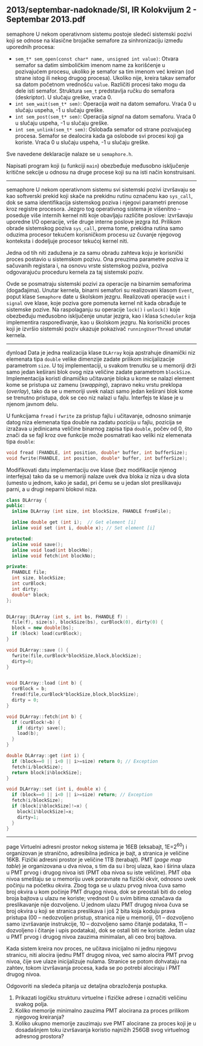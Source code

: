 2013/septembar-nadoknade/SI, IR Kolokvijum 2 - Septembar 2013.pdf
--------------------------------------------------------------------------------
semaphore
U nekom operativnom sistemu postoje sledeći sistemski pozivi koji se odnose na klasične
brojačke semafore za sinhronizaciju između uporednih procesa:

- `sem_t* sem_open(const char* name, unsigned int value)`: Otvara semafor sa
datim simboličkim imenom name za korišćenje u pozivajućem procesu, ukoliko je
semafor sa tim imenom već kreiran (od strane istog ili nekog drugog procesa). Ukoliko
nije, kreira takav semafor sa datom početnom vrednošću `value`. Različiti procesi tako
mogu da dele isti semafor. Struktura `sem_t` predstavlja ručku do semafora (deskriptor).
U slučaju greške, vraća 0.
- `int sem_wait(sem_t* sem)`: Operacija *wait* na datom semaforu.  Vraća 0 u
slučaju uspeha, -1 u slučaju greške.
- `int sem_post(sem_t* sem)`: Operacija *signal* na datom semaforu. Vraća 0 u
slučaju uspeha, -1 u slučaju greške.
- `int sem_unlink(sem_t* sem)`: Oslobađa semafor od strane pozivajućeg procesa.
Semafor se dealocira kada ga oslobode svi procesi koji ga koriste. Vraća 0 u slučaju
uspeha, -1 u slučaju greške.

Sve navedene deklaracije nalaze se u `semaphore.h`.

Napisati program koji (u funkciji `main`) obezbeđuje međusobno isključenje kritične sekcije u
odnosu na druge procese koji su na isti način konstruisani.

--------------------------------------------------------------------------------
semaphore
U nekom operativnom sistemu svi sistemski pozivi izvršavaju se kao softverski prekid koji
skače na prekidnu rutinu označenu kao `sys_call`,  dok se sama identifikacija sistemskog
poziva i njegovi parametri prenose kroz registre procesora. Jezgro tog operativnog sistema je
višenitno – poseduje više internih kernel niti koje obavljaju različite poslove:  izvršavaju
uporedne I/O operacije, vrše druge interne poslove jezgra itd. Prilikom obrade sistemskog
poziva `sys_call`, prema tome, prekidna rutina samo oduzima procesor tekućem korisničkom
procesu uz čuvanje njegovog konteksta i dodeljuje procesor tekućoj kernel niti.

Jedna od tih niti zadužena je za samu obradu zahteva koju je korisnički proces postavio u
sistemskom pozivu. Ona preuzima parametre poziva iz sačuvanih registara i, na osnovu vrste
sistemskog poziva, poziva odgovarajuću proceduru kernela za taj sistemski poziv.

Ovde se posmatraju sistemski pozivi za operacije na binarnim semaforima (događajima).
Unutar kernela, binarni semafori su realizovani klasom `Event`, poput klase `Semaphore` date u
školskom jezgru. Realizovati operacije `wait` i `signal` ove klase, koje poziva gore pomenuta
kernel nit kada obrađuje te sistemske pozive. Na raspolaganju su operacije `lock()` i `unlock()`
koje obezbeđuju međusobno isključenje unutar jezgra,   kao i klasa `Scheduler` koja
implementira raspoređivanje, kao u školskom jezgru. Na korisnički proces koji je izvršio
sistemski poziv ukazuje pokazivač `runningUserThread` unutar kernela.

--------------------------------------------------------------------------------
dynload
Data je jedna realizacija klase `DLArray` koja apstrahuje dinamički niz elemenata tipa `double`
velike dimenzije zadate prilikom inicijalizacije parametrom `size`.  U toj implementaciji,  u
svakom trenutku se u memoriji drži samo jedan keširani blok ovog niza veličine zadate
parametrom `blockSize`. Implementacija koristi dinamičko učitavanje bloka u kome se nalazi
element kome se pristupa uz zamenu (*swapping*), zapravo neku vrstu preklopa (*overlay*), tako
da se u memoriji uvek nalazi samo jedan keširani blok kome se trenutno pristupa, dok se ceo
niz nalazi u fajlu. Interfejs te klase je u njenom javnom delu.

U funkcijama `fread` i `fwrite` za pristup fajlu i učitavanje, odnosno snimanje datog niza
elemenata tipa double na zadatu poziciju u fajlu, pozicija se izražava u jedinicama veličine
binarnog zapisa tipa `double`,  počev od 0,  što znači da se fajl kroz ove funkcije može
posmatrati kao veliki niz elemenata tipa `double`:
```cpp
void fread (FHANDLE, int position, double* buffer, int bufferSize);
void fwrite(FHANDLE, int position, double* buffer, int bufferSize);
```
Modifikovati datu implementaciju ove klase (bez modifikacije njenog interfejsa) tako da se u
memoriji nalaze uvek dva bloka iz niza u dva slota (umesto u jednom, kako je sada), pri čemu
se u jedan slot preslikavaju parni, a u drugi neparni blokovi niza.
```cpp
class DLArray {
public:
  inline DLArray (int size, int blockSize, FHANDLE fromFile);

  inline double get (int i);  // Get element [i]
  inline void set (int i, double x); // Set element [i]

protected:
  inline void save();
  inline void load(int blockNo);
  inline void fetch(int blockNo);

private:
  FHANDLE file;
  int size, blockSize;
  int curBlock;
  int dirty;
  double* block;
};


DLArray::DLArray (int s, int bs, FHANDLE f) :
  file(f), size(s), blockSize(bs), curBlock(0), dirty(0) {
  block = new double[bs];
  if (block) load(curBlock);
}

void DLArray::save () {
  fwrite(file,curBlock*blockSize,block,blockSize);
  dirty=0;
}


void DLArray::load (int b) {
  curBlock = b;
  fread(file,curBlock*blockSize,block,blockSize);
  dirty = 0;
}

void DLArray::fetch(int b) {
  if (curBlock!=b) {
    if (dirty) save();
    load(b);
  }
}

double DLArray::get (int i) {
  if (block==0 || i<0 || i>=size) return 0; // Exception
  fetch(i/blockSize);
  return block[i%blockSize];
}

void DLArray::set (int i, double x) {
  if (block==0 || i<0 || i>=size) return; // Exception
  fetch(i/blockSize);
  if (block[i%blockSize]!=x) {
    block[i%blockSize]=x;
    dirty=1;
  }
}
```

--------------------------------------------------------------------------------
page
Virtuelni adresni prostor nekog sistema je 16EB (eksabajt, 1E=$2^{60}$) i organizovan je stranično,
adresibilna jedinica je bajt, a stranica je veličine 16KB. Fizički adresni prostor je veličine 1TB
(terabajt). PMT (*page map table*) je organizovana u dva nivoa, s tim da su i broj ulaza, kao i
širina ulaza u PMT prvog i drugog nivoa isti (PMT oba nivoa su iste veličine). PMT oba nivoa
smeštaju se u memoriju uvek poravnate na fizički okvir, odnosno uvek počinju na početku
okvira. Zbog toga se u ulazu prvog nivoa čuva samo broj okvira u kom počinje PMT drugog
nivoa, dok se preostali biti do celog broja bajtova u ulazu ne koriste; vrednost 0 u svim bitima
označava da preslikavanje nije dozvoljeno. U jednom ulazu PMT drugog nivoa čuva se broj
okvira u koji se stranica preslikava i još 2 bita koja koduju prava pristupa (00 – nedozvoljen
pristup,  stranica nije u memoriji,  01 – dozvoljeno samo izvršavanje instrukcije,  10 –
dozvoljeno samo čitanje podataka, 11 – dozvoljeno i čitanje i upis podataka), dok se ostali biti
ne koriste. Jedan ulaz u PMT prvog i drugog nivoa zauzima minimalan, ali ceo broj bajtova.

Kada sistem kreira nov proces, ne učitava inicijalno ni jednu njegovu stranicu, niti alocira
ijednu PMT drugog nivoa, već samo alocira PMT prvog nivoa, čije sve ulaze inicijalizuje
nulama. Stranice se potom dohvataju na zahtev, tokom izvršavanja procesa, kada se po potrebi
alociraju i PMT drugog nivoa.

Odgovoriti na sledeća pitanja uz detaljna obrazloženja postupka.

1. Prikazati logičku strukturu virtuelne i fizičke adrese i označiti veličinu svakog polja.
2. Koliko memorije minimalno zauzima PMT alocirana za proces prilikom njegovog kreiranja?
3. Koliko ukupno memorije zauzimaju sve PMT alocirane za proces koji je u dosadašnjem toku izvršavanja koristio najnižih 256GB svog virtuelnog adresnog prostora?
